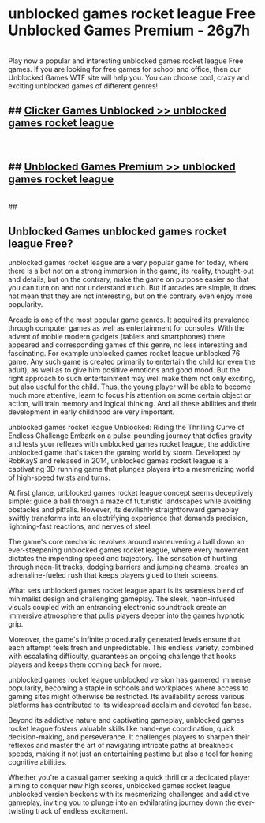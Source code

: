 # unblocked games rocket league Free Unblocked Games Premium - 26g7h <br>
<br>
Play now a popular and interesting unblocked games rocket league Free games. If you are looking for free games for school and office, then our Unblocked Games WTF site will help you. You can choose cool, crazy and exciting unblocked games of different genres!


## ##  [Clicker Games Unblocked >> unblocked games rocket league](http://freeplayer.one?title=unblocked_games_rocket_league&ref=M1)
  <br>

##  ## [Unblocked Games Premium >> unblocked games rocket league](http://freeplayer.one?title=unblocked_games_rocket_league&ref=M1)
  <br>
  ##



## Unblocked Games unblocked games rocket league Free?

unblocked games rocket league are a very popular game for today, where there is a bet not on a strong immersion in the game, its reality, thought-out and details, but on the contrary, make the game on purpose easier so that you can turn on and not understand much. But if arcades are simple, it does not mean that they are not interesting, but on the contrary even enjoy more popularity.

Arcade is one of the most popular game genres. It acquired its prevalence through computer games as well as entertainment for consoles. With the advent of mobile modern gadgets (tablets and smartphones) there appeared and corresponding games of this genre, no less interesting and fascinating. For example unblocked games rocket league unblocked 76 game. Any such game is created primarily to entertain the child (or even the adult), as well as to give him positive emotions and good mood. But the right approach to such entertainment may well make them not only exciting, but also useful for the child. Thus, the young player will be able to become much more attentive, learn to focus his attention on some certain object or action, will train memory and logical thinking. And all these abilities and their development in early childhood are very important.

unblocked games rocket league Unblocked: Riding the Thrilling Curve of Endless Challenge
Embark on a pulse-pounding journey that defies gravity and tests your reflexes with unblocked games rocket league, the addictive unblocked game that's taken the gaming world by storm. Developed by RobKayS and released in 2014, unblocked games rocket league is a captivating 3D running game that plunges players into a mesmerizing world of high-speed twists and turns.

At first glance, unblocked games rocket league concept seems deceptively simple: guide a ball through a maze of futuristic landscapes while avoiding obstacles and pitfalls. However, its devilishly straightforward gameplay swiftly transforms into an electrifying experience that demands precision, lightning-fast reactions, and nerves of steel.

The game's core mechanic revolves around maneuvering a ball down an ever-steepening unblocked games rocket league, where every movement dictates the impending speed and trajectory. The sensation of hurtling through neon-lit tracks, dodging barriers and jumping chasms, creates an adrenaline-fueled rush that keeps players glued to their screens.

What sets unblocked games rocket league apart is its seamless blend of minimalist design and challenging gameplay. The sleek, neon-infused visuals coupled with an entrancing electronic soundtrack create an immersive atmosphere that pulls players deeper into the games hypnotic grip.

Moreover, the game's infinite procedurally generated levels ensure that each attempt feels fresh and unpredictable. This endless variety, combined with escalating difficulty, guarantees an ongoing challenge that hooks players and keeps them coming back for more.

unblocked games rocket league unblocked version has garnered immense popularity, becoming a staple in schools and workplaces where access to gaming sites might otherwise be restricted. Its availability across various platforms has contributed to its widespread acclaim and devoted fan base.

Beyond its addictive nature and captivating gameplay, unblocked games rocket league fosters valuable skills like hand-eye coordination, quick decision-making, and perseverance. It challenges players to sharpen their reflexes and master the art of navigating intricate paths at breakneck speeds, making it not just an entertaining pastime but also a tool for honing cognitive abilities.

Whether you're a casual gamer seeking a quick thrill or a dedicated player aiming to conquer new high scores, unblocked games rocket league unblocked version beckons with its mesmerizing challenges and addictive gameplay, inviting you to plunge into an exhilarating journey down the ever-twisting track of endless excitement.